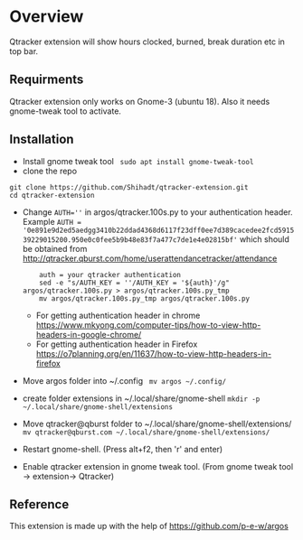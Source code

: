 # Overview

Qtracker extension will show hours clocked, burned, break duration etc in top bar.

## Requirments
Qtracker extension only works on Gnome-3 (ubuntu 18). Also it needs gnome-tweak tool to activate.

## Installation

- Install gnome tweak tool
``` sudo apt install gnome-tweak-tool```
- clone the repo
```
git clone https://github.com/Shihadt/qtracker-extension.git
cd qtracker-extension
```

- Change ```AUTH=''``` in argos/qtracker.100s.py to your authentication header. Example ```AUTH = '0e891e9d2ed5aedgg3410b22ddad4368d6117f23dff0ee7d389cacedee2fcd591539229015200.950e0c0fee5b9b48e83f7a477c7de1e4e02815bf'``` which should be obtained from <http://qtracker.qburst.com/home/userattendancetracker/attendance>

	```
		auth = your qtracker authentication
		sed -e "s/AUTH_KEY = ''/AUTH_KEY = '${auth}'/g" argos/qtracker.100s.py > argos/qtracker.100s.py_tmp
		mv argos/qtracker.100s.py_tmp argos/qtracker.100s.py
	```
	- For getting authentication header in chrome <https://www.mkyong.com/computer-tips/how-to-view-http-headers-in-google-chrome/>
	- For getting authentication header in Firefox <https://o7planning.org/en/11637/how-to-view-http-headers-in-firefox>
- Move argos folder into ~/.config
``` mv argos ~/.config/```
- create folder extensions in  ~/.local/share/gnome-shell
```mkdir -p  ~/.local/share/gnome-shell/extensions```
- Move qtracker@qburst folder to ~/.local/share/gnome-shell/extensions/
```mv qtracker@qburst.com ~/.local/share/gnome-shell/extensions/```
- Restart gnome-shell. (Press alt+f2, then 'r' and enter)
- Enable qtracker extension in gnome tweak tool. (From gnome tweak tool -> extension-> Qtracker)



## Reference
This extension is made up with the help of https://github.com/p-e-w/argos
